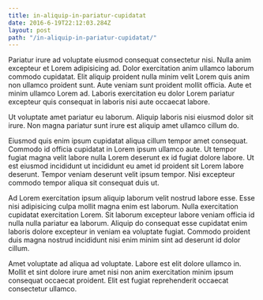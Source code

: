 ```yaml
---
title: in-aliquip-in-pariatur-cupidatat
date: 2016-6-19T22:12:03.284Z
layout: post
path: "/in-aliquip-in-pariatur-cupidatat/"
---
```


Pariatur irure ad voluptate eiusmod consequat consectetur nisi. Nulla anim excepteur et Lorem adipisicing ad. Dolor exercitation anim ullamco laborum commodo cupidatat. Elit aliquip proident nulla minim velit Lorem quis anim non ullamco proident sunt. Aute veniam sunt proident mollit officia. Aute et minim ullamco Lorem ad. Laboris exercitation eu dolor Lorem pariatur excepteur quis consequat in laboris nisi aute occaecat labore.

Ut voluptate amet pariatur eu laborum. Aliquip laboris nisi eiusmod dolor sit irure. Non magna pariatur sunt irure est aliquip amet ullamco cillum do.

Eiusmod quis enim ipsum cupidatat aliqua cillum tempor amet consequat. Commodo id officia cupidatat in Lorem ipsum ullamco aute. Ut tempor fugiat magna velit labore nulla Lorem deserunt ex id fugiat dolore labore. Ut est eiusmod incididunt ut incididunt eu amet id proident sit Lorem labore deserunt. Tempor veniam deserunt velit ipsum tempor. Nisi excepteur commodo tempor aliqua sit consequat duis ut.

Ad Lorem exercitation ipsum aliquip laborum velit nostrud labore esse. Esse nisi adipisicing culpa mollit magna enim est laborum. Nulla exercitation cupidatat exercitation Lorem. Sit laborum excepteur labore veniam officia id nulla nulla pariatur ea laborum. Aliquip do consequat esse cupidatat enim laboris dolore excepteur in veniam ea voluptate fugiat. Commodo proident duis magna nostrud incididunt nisi enim minim sint ad deserunt id dolor cillum.

Amet voluptate ad aliqua ad voluptate. Labore est elit dolore ullamco in. Mollit et sint dolore irure amet nisi non anim exercitation minim ipsum consequat occaecat proident. Elit est fugiat reprehenderit occaecat consectetur ullamco.